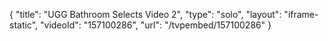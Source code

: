 {
    "title": "UGG Bathroom Selects Video 2",
    "type": "solo",
    "layout": "iframe-static",
    "videoId": "157100286",
    "url": "\/tvpembed\/157100286"
}
